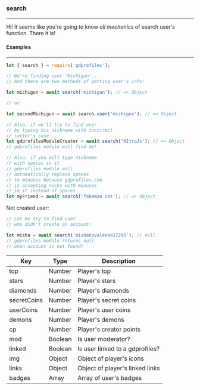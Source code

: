 ### search
----------

Hi! It seems like you're going to know *all mechanics* of search user's function. There it is!

#### Examples
-------------

```js
let { search } = require('gdprofiles');

// We're finding user 'Michigun'...
// And there are two methods of getting user's info:

let michigun = await search('michigun'); // => Object

// or

let secondMichigun = await search.user('michigun'); // => Object

// Also, if we'll try to find user
// by typing his nickname with incorrect
// letter's case...
let gdprofilesModuleCreator = await search('NItroJs'); // => Object
// gdprofiles module will find me!

// Also, if you will type nickname
// with spaces in it
// gdprofiles module will
// automatically replace spaces
// to minuses because gdprofiles.com
// is accepting nicks with minuses
// in it instead of spaces
let myFriend = await search('fakeman cat'); // => Object
```

Not created user:

```js
// Let me try to find user
// who didn't create an account!

let misha = await search('mishaKovalenko17295'); // null
// gdprofiles module returns null
// when account is not found!
```

| Key         |  Type     | Description                     |
|-------------|-----------|---------------------------------|
| top         | Number    | Player's top                    |
| stars       | Number    | Player's stars                  |
| diamonds    | Number    | Player's diamonds               |
| secretCoins | Number    | Player's secret coins           |
| userCoins   | Number    | Player's user coins             |
| demons      | Number    | Player's demons                 |
| cp          | Number    | Player's creator points         |
| mod         | Boolean   | Is user moderator?              |
| linked      | Boolean   | Is user linked to a gdprofiles? |
| img         | Object    | Object of player's icons        |
| links       | Object    | Object of player's linked links |
| badges      | Array     | Array of user's badges          |